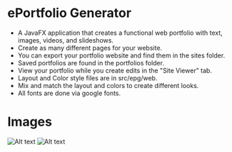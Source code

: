 # ePortfolio Generator
- A JavaFX application that creates a functional web portfolio with text, images, videos, and slideshows.
- Create as many different pages for your website.
- You can export your portfolio website and find them in the sites folder.
- Saved portfolios are found in the portfolios folder.
- View your portfolio while you create edits in the "Site Viewer" tab.
- Layout and Color style files are in src/epg/web.
- Mix and match the layout and colors to create different looks.
- All fonts are done via google fonts.

# Images
![Alt text](https://lisguo.github.io/img/eportfoliogenerator/ss2.png "Slideshows")
![Alt text](https://lisguo.github.io/img/eportfoliogenerator/ss3.png "Editor")
